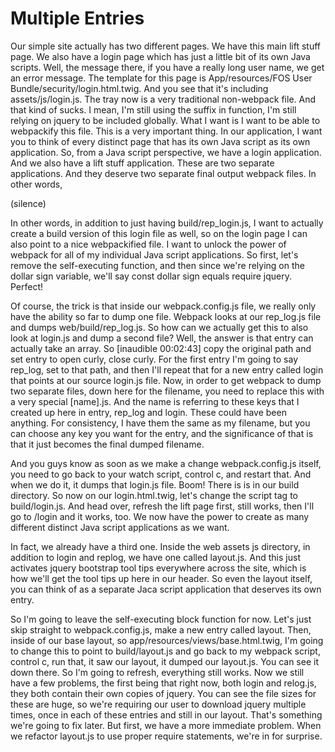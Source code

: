 # Multiple Entries

Our simple site actually has two different pages. We have this main lift stuff page. We also have a login page which has just a little bit of its own Java scripts. Well, the message there, if you have a really long user name, we get an error message. The template for this page is App/resources/FOS User Bundle/security/login.html.twig. And you see that it's including assets/js/login.js. The tray now is a very traditional non-webpack file. And that kind of sucks. I mean, I'm still using the suffix in function, I'm still relying on jquery to be included globally. What I want is I want to be able to webpackify this file. This is a very important thing. In our application, I want you to think of every distinct page that has its own Java script as its own application. So, from a Java script perspective, we have a login application. And we also have a lift stuff application. These are two separate applications. And they deserve two separate final output webpack files. In other words,

(silence)

In other words, in addition to just having build/rep_login.js, I want to actually create a build version of this login file as well, so on the login page I can also point to a nice webpackified file. I want to unlock the power of webpack for all of my individual Java script applications. So first, let's remove the self-executing function, and then since we're relying on the dollar sign variable, we'll say const dollar sign equals require jquery. Perfect!

Of course, the trick is that inside our webpack.config.js file, we really only have the ability so far to dump one file. Webpack looks at our rep_log.js file and dumps web/build/rep_log.js. So how can we actually get this to also look at login.js and dump a second file? Well, the answer is that entry can actually take an array. So [inaudible 00:02:43] copy the original path and set entry to open curly, close curly. For the first entry I'm going to say rep_log, set to that path, and then I'll repeat that for a new entry called login that points at our source login.js file. Now, in order to get webpack to dump two separate files, down here for the filename, you need to replace this with a very special [name].js. And the name is referring to these keys that I created up here in entry, rep_log and login. These could have been anything. For consistency, I have them the same as my filename, but you can choose any key you want for the entry, and the significance of that is that it just becomes the final dumped filename.

And you guys know as soon as we make a change webpack.config.js itself, you need to go back to your watch script, control c, and restart that. And when we do it, it dumps that login.js file. Boom! There is is in our build directory. So now on our login.html.twig, let's change the script tag to build/login.js. And head over, refresh the lift page first, still works, then I'll go to /login and it works, too. We now have the power to create as many different distinct Java script applications as we want.

In fact, we already have a third one. Inside the web assets js directory, in addition to login and replog, we have one called layout.js. And this just activates jquery bootstrap tool tips everywhere across the site, which is how we'll get the tool tips up here in our header. So even the layout itself, you can think of as a separate Jaca script application that deserves its own entry.

So I'm going to leave the self-executing block function for now. Let's just skip straight to webpack.config.js, make a new entry called layout. Then, inside of our base layout, so app/resources/views/base.html.twig, I'm going to change this to point to build/layout.js and go back to my webpack script, control c, run that, it saw our layout, it dumped our layout.js. You can see it down there. So I'm going to refresh, everything still works. Now we still have a few problems, the first being that right now, both login and relog.js, they both contain their own copies of jquery. You can see the file sizes for these are huge, so we're requiring our user to download jquery multiple times, once in each of these entries and still in our layout. That's something we're going to fix later. But first, we have a more immediate problem. When we refactor layout.js to use proper require statements, we're in for surprise.

